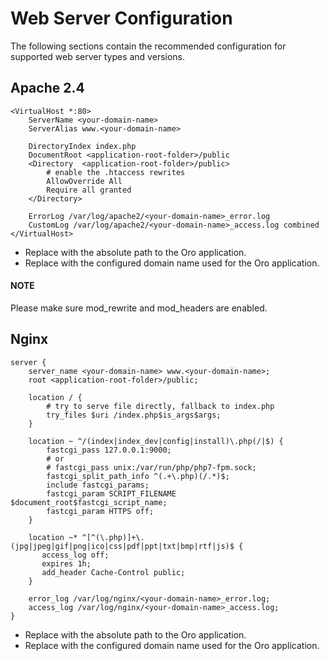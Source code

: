 <a id="installation-web-server-configuration"></a>

<a id="step-3-configure-the-webserver"></a>

# Web Server Configuration

<!-- begin_web_server_configuration -->

The following sections contain the recommended configuration for supported web server types and versions.

## Apache 2.4

```text
<VirtualHost *:80>
    ServerName <your-domain-name>
    ServerAlias www.<your-domain-name>

    DirectoryIndex index.php
    DocumentRoot <application-root-folder>/public
    <Directory  <application-root-folder>/public>
        # enable the .htaccess rewrites
        AllowOverride All
        Require all granted
    </Directory>

    ErrorLog /var/log/apache2/<your-domain-name>_error.log
    CustomLog /var/log/apache2/<your-domain-name>_access.log combined
</VirtualHost>
```

* Replace **<application-root-folder>** with the absolute path to the Oro application.
* Replace **<your-domain-name>** with the configured domain name used for the Oro application.

#### NOTE
Please make sure mod_rewrite and mod_headers are enabled.

## Nginx

```text
server {
    server_name <your-domain-name> www.<your-domain-name>;
    root <application-root-folder>/public;

    location / {
        # try to serve file directly, fallback to index.php
        try_files $uri /index.php$is_args$args;
    }

    location ~ ^/(index|index_dev|config|install)\.php(/|$) {
        fastcgi_pass 127.0.0.1:9000;
        # or
        # fastcgi_pass unix:/var/run/php/php7-fpm.sock;
        fastcgi_split_path_info ^(.+\.php)(/.*)$;
        include fastcgi_params;
        fastcgi_param SCRIPT_FILENAME $document_root$fastcgi_script_name;
        fastcgi_param HTTPS off;
    }

    location ~* ^[^(\.php)]+\.(jpg|jpeg|gif|png|ico|css|pdf|ppt|txt|bmp|rtf|js)$ {
       access_log off;
       expires 1h;
       add_header Cache-Control public;
    }

    error_log /var/log/nginx/<your-domain-name>_error.log;
    access_log /var/log/nginx/<your-domain-name>_access.log;
}
```

* Replace **<application-root-folder>** with the absolute path to the Oro application.
* Replace **<your-domain-name>** with the configured domain name used for the Oro application.

<!-- Frontend -->
